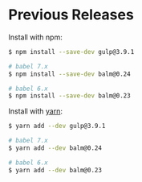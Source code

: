 # Previous Releases

Install with npm:

```sh
$ npm install --save-dev gulp@3.9.1
```

```sh
# babel 7.x
$ npm install --save-dev balm@0.24

# babel 6.x
$ npm install --save-dev balm@0.23
```

Install with [yarn](https://yarnpkg.com/en/docs/install):

```sh
$ yarn add --dev gulp@3.9.1
```

```sh
# babel 7.x
$ yarn add --dev balm@0.24

# babel 6.x
$ yarn add --dev balm@0.23
```
